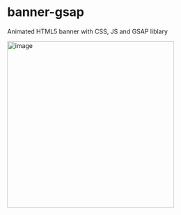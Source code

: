 # banner-gsap
Animated HTML5 banner with CSS, JS and GSAP liblary

<img width="383" alt="image" src="https://github.com/AnastasyMeleshko/banner-gsap/assets/46794308/8ec27ab6-ebbf-40c2-a72c-b28bb21e8736">

